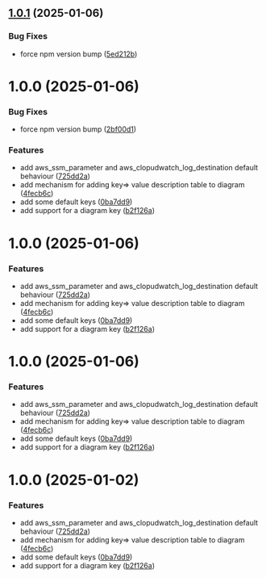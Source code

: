 ## [1.0.1](https://github.com/kevbaldwyn/terra-graph/compare/v1.0.0...v1.0.1) (2025-01-06)


### Bug Fixes

* force npm version bump ([5ed212b](https://github.com/kevbaldwyn/terra-graph/commit/5ed212b7cecb015f8a07ad9c149a434d3f05605c))

# 1.0.0 (2025-01-06)


### Bug Fixes

* force npm version bump ([2bf00d1](https://github.com/kevbaldwyn/terra-graph/commit/2bf00d1d57f32bc064c4c4bf72951e055ba6b857))


### Features

* add aws_ssm_parameter and aws_clopudwatch_log_destination default behaviour ([725dd2a](https://github.com/kevbaldwyn/terra-graph/commit/725dd2a38e698111d8caa1bff989987f657758e6))
* add mechanism for adding key=> value description table to diagram ([4fecb6c](https://github.com/kevbaldwyn/terra-graph/commit/4fecb6c5f7c4e9bbc327dbc767ed422ddec4ebd5))
* add some default keys ([0ba7dd9](https://github.com/kevbaldwyn/terra-graph/commit/0ba7dd974f835d22fc235bd83efc8cd20d67f319))
* add support for a diagram key ([b2f126a](https://github.com/kevbaldwyn/terra-graph/commit/b2f126aa2e57ad922899b8bf17cf0169365dd857))

# 1.0.0 (2025-01-06)


### Features

* add aws_ssm_parameter and aws_clopudwatch_log_destination default behaviour ([725dd2a](https://github.com/kevbaldwyn/terra-graph/commit/725dd2a38e698111d8caa1bff989987f657758e6))
* add mechanism for adding key=> value description table to diagram ([4fecb6c](https://github.com/kevbaldwyn/terra-graph/commit/4fecb6c5f7c4e9bbc327dbc767ed422ddec4ebd5))
* add some default keys ([0ba7dd9](https://github.com/kevbaldwyn/terra-graph/commit/0ba7dd974f835d22fc235bd83efc8cd20d67f319))
* add support for a diagram key ([b2f126a](https://github.com/kevbaldwyn/terra-graph/commit/b2f126aa2e57ad922899b8bf17cf0169365dd857))

# 1.0.0 (2025-01-06)


### Features

* add aws_ssm_parameter and aws_clopudwatch_log_destination default behaviour ([725dd2a](https://github.com/kevbaldwyn/terra-graph/commit/725dd2a38e698111d8caa1bff989987f657758e6))
* add mechanism for adding key=> value description table to diagram ([4fecb6c](https://github.com/kevbaldwyn/terra-graph/commit/4fecb6c5f7c4e9bbc327dbc767ed422ddec4ebd5))
* add some default keys ([0ba7dd9](https://github.com/kevbaldwyn/terra-graph/commit/0ba7dd974f835d22fc235bd83efc8cd20d67f319))
* add support for a diagram key ([b2f126a](https://github.com/kevbaldwyn/terra-graph/commit/b2f126aa2e57ad922899b8bf17cf0169365dd857))

# 1.0.0 (2025-01-02)


### Features

* add aws_ssm_parameter and aws_clopudwatch_log_destination default behaviour ([725dd2a](https://github.com/kevbaldwyn/terra-graph/commit/725dd2a38e698111d8caa1bff989987f657758e6))
* add mechanism for adding key=> value description table to diagram ([4fecb6c](https://github.com/kevbaldwyn/terra-graph/commit/4fecb6c5f7c4e9bbc327dbc767ed422ddec4ebd5))
* add some default keys ([0ba7dd9](https://github.com/kevbaldwyn/terra-graph/commit/0ba7dd974f835d22fc235bd83efc8cd20d67f319))
* add support for a diagram key ([b2f126a](https://github.com/kevbaldwyn/terra-graph/commit/b2f126aa2e57ad922899b8bf17cf0169365dd857))
